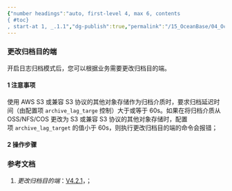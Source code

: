 ```yaml
---
{"number headings":"auto, first-level 4, max 6, contents
{ #toc}
, start-at 1, _.1.1","dg-publish":true,"permalink":"/15_OceanBase/04_OceanBase 安全，高可用，容灾/OceanBase 备份恢复/更改归档目的端/","dgPassFrontmatter":true}
---
```



### 更改归档目的端
开启日志归档模式后，您可以根据业务需要更改归档目的端。

#### 1 注意事项
使用 AWS S3 或兼容 S3 协议的其他对象存储作为归档介质时，要求归档延迟时间（由配置项 `archive_lag_targe` 控制）大于或等于 60s。如果在将归档介质从 OSS/NFS/COS 更改为 S3 或兼容 S3 协议的其他对象存储时，配置项 `archive_lag_target` 的值小于 60s，则执行更改归档目的端的命令会报错；


#### 2 操作步骤



### 参考文档
1. *更改归档目的端*：[V4.2.1](https://www.oceanbase.com/docs/common-oceanbase-database-cn-1000000000218400)，；


